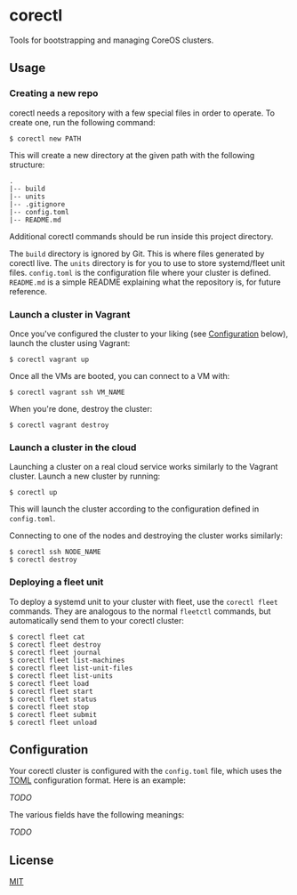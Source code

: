 # corectl

Tools for bootstrapping and managing CoreOS clusters.

## Usage

### Creating a new repo

corectl needs a repository with a few special files in order to operate. To create one, run the following command:

```
$ corectl new PATH
```

This will create a new directory at the given path with the following structure:

```
.
|-- build
|-- units
|-- .gitignore
|-- config.toml
|-- README.md
```

Additional corectl commands should be run inside this project directory.

The `build` directory is ignored by Git. This is where files generated by corectl live. The `units` directory is for you to use to store systemd/fleet unit files. `config.toml` is the configuration file where your cluster is defined. `README.md` is a simple README explaining what the repository is, for future reference.

### Launch a cluster in Vagrant

Once you've configured the cluster to your liking (see [Configuration](#configuration) below), launch the cluster using Vagrant:

```
$ corectl vagrant up
```

Once all the VMs are booted, you can connect to a VM with:

```
$ corectl vagrant ssh VM_NAME
```

When you're done, destroy the cluster:

```
$ corectl vagrant destroy
```

### Launch a cluster in the cloud

Launching a cluster on a real cloud service works similarly to the Vagrant cluster. Launch a new cluster by running:

```
$ corectl up
```

This will launch the cluster according to the configuration defined in `config.toml`.

Connecting to one of the nodes and destroying the cluster works similarly:

```
$ corectl ssh NODE_NAME
$ corectl destroy
```

### Deploying a fleet unit

To deploy a systemd unit to your cluster with fleet, use the `corectl fleet` commands. They are analogous to the normal `fleetctl` commands, but automatically send them to your corectl cluster:

```
$ corectl fleet cat
$ corectl fleet destroy
$ corectl fleet journal
$ corectl fleet list-machines
$ corectl fleet list-unit-files
$ corectl fleet list-units
$ corectl fleet load
$ corectl fleet start
$ corectl fleet status
$ corectl fleet stop
$ corectl fleet submit
$ corectl fleet unload
```

## Configuration

Your corectl cluster is configured with the `config.toml` file, which uses the [TOML](https://github.com/toml-lang/toml) configuration format. Here is an example:

_TODO_

The various fields have the following meanings:

_TODO_

## License

[MIT](http://opensource.org/licenses/MIT)
